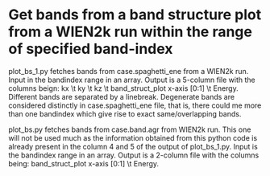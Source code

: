# Get bands from a band structure plot from a WIEN2k run within the range of specified band-index

plot_bs_1.py fetches bands from case.spaghetti_ene from a WIEN2k run.
Input in the bandindex range in an array.
Output is a 5-column file with the columns beign:  kx 	\t 	 ky	 \t  kz \t 	band_struct_plot x-axis [0:1]	 \t 	 Energy.
Different bands are separated by a linebreak. 
Degenerate bands are considered distinctly in case.spaghetti_ene file, that is, there could me more than one bandindex which give rise to exact same/overlapping bands.


plot_bs.py fetches bands from case.band.agr from WIEN2k run. This one will not be used much as the information obtained from this python code is already present in the column 4 and 5 of the output of plot_bs_1.py.
Input is the bandindex range in an array.
Output is a 2-column file with the columns being:    band_struct_plot x-axis [0:1]	 \t 	 Energy.
